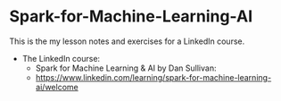 # Spark-for-Machine-Learning-AI
This is the my lesson notes and exercises for a LinkedIn course.

* The LinkedIn course:
	* Spark for Machine Learning & AI by Dan Sullivan:
	* https://www.linkedin.com/learning/spark-for-machine-learning-ai/welcome